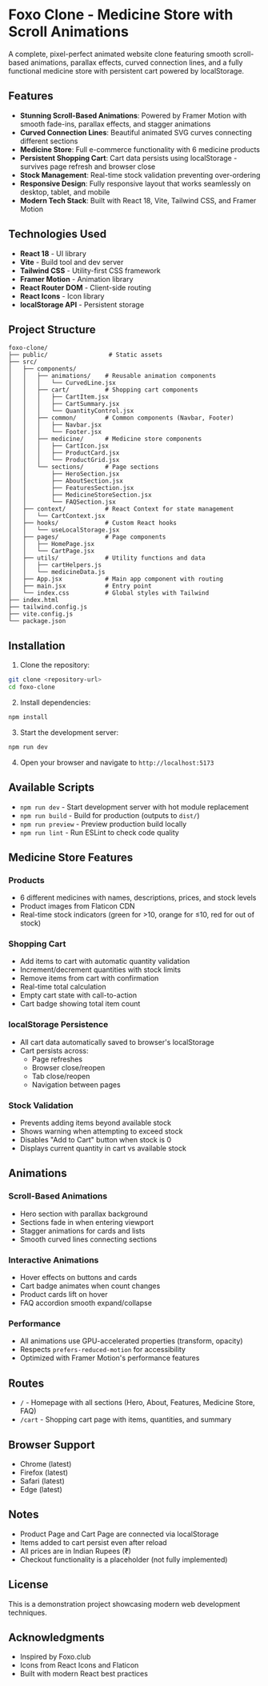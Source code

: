 # Foxo Clone - Medicine Store with Scroll Animations

A complete, pixel-perfect animated website clone featuring smooth scroll-based animations, parallax effects, curved connection lines, and a fully functional medicine store with persistent cart powered by localStorage.

## Features

- **Stunning Scroll-Based Animations**: Powered by Framer Motion with smooth fade-ins, parallax effects, and stagger animations
- **Curved Connection Lines**: Beautiful animated SVG curves connecting different sections
- **Medicine Store**: Full e-commerce functionality with 6 medicine products
- **Persistent Shopping Cart**: Cart data persists using localStorage - survives page refresh and browser close
- **Stock Management**: Real-time stock validation preventing over-ordering
- **Responsive Design**: Fully responsive layout that works seamlessly on desktop, tablet, and mobile
- **Modern Tech Stack**: Built with React 18, Vite, Tailwind CSS, and Framer Motion

## Technologies Used

- **React 18** - UI library
- **Vite** - Build tool and dev server
- **Tailwind CSS** - Utility-first CSS framework
- **Framer Motion** - Animation library
- **React Router DOM** - Client-side routing
- **React Icons** - Icon library
- **localStorage API** - Persistent storage

## Project Structure

```
foxo-clone/
├── public/                 # Static assets
├── src/
│   ├── components/
│   │   ├── animations/    # Reusable animation components
│   │   │   └── CurvedLine.jsx
│   │   ├── cart/          # Shopping cart components
│   │   │   ├── CartItem.jsx
│   │   │   ├── CartSummary.jsx
│   │   │   └── QuantityControl.jsx
│   │   ├── common/        # Common components (Navbar, Footer)
│   │   │   ├── Navbar.jsx
│   │   │   └── Footer.jsx
│   │   ├── medicine/      # Medicine store components
│   │   │   ├── CartIcon.jsx
│   │   │   ├── ProductCard.jsx
│   │   │   └── ProductGrid.jsx
│   │   └── sections/      # Page sections
│   │       ├── HeroSection.jsx
│   │       ├── AboutSection.jsx
│   │       ├── FeaturesSection.jsx
│   │       ├── MedicineStoreSection.jsx
│   │       └── FAQSection.jsx
│   ├── context/           # React Context for state management
│   │   └── CartContext.jsx
│   ├── hooks/             # Custom React hooks
│   │   └── useLocalStorage.jsx
│   ├── pages/             # Page components
│   │   ├── HomePage.jsx
│   │   └── CartPage.jsx
│   ├── utils/             # Utility functions and data
│   │   ├── cartHelpers.js
│   │   └── medicineData.js
│   ├── App.jsx            # Main app component with routing
│   ├── main.jsx           # Entry point
│   └── index.css          # Global styles with Tailwind
├── index.html
├── tailwind.config.js
├── vite.config.js
└── package.json
```

## Installation

1. Clone the repository:
```bash
git clone <repository-url>
cd foxo-clone
```

2. Install dependencies:
```bash
npm install
```

3. Start the development server:
```bash
npm run dev
```

4. Open your browser and navigate to `http://localhost:5173`

## Available Scripts

- `npm run dev` - Start development server with hot module replacement
- `npm run build` - Build for production (outputs to `dist/`)
- `npm run preview` - Preview production build locally
- `npm run lint` - Run ESLint to check code quality

## Medicine Store Features

### Products
- 6 different medicines with names, descriptions, prices, and stock levels
- Product images from Flaticon CDN
- Real-time stock indicators (green for >10, orange for ≤10, red for out of stock)

### Shopping Cart
- Add items to cart with automatic quantity validation
- Increment/decrement quantities with stock limits
- Remove items from cart with confirmation
- Real-time total calculation
- Empty cart state with call-to-action
- Cart badge showing total item count

### localStorage Persistence
- All cart data automatically saved to browser's localStorage
- Cart persists across:
  - Page refreshes
  - Browser close/reopen
  - Tab close/reopen
  - Navigation between pages

### Stock Validation
- Prevents adding items beyond available stock
- Shows warning when attempting to exceed stock
- Disables "Add to Cart" button when stock is 0
- Displays current quantity in cart vs available stock

## Animations

### Scroll-Based Animations
- Hero section with parallax background
- Sections fade in when entering viewport
- Stagger animations for cards and lists
- Smooth curved lines connecting sections

### Interactive Animations
- Hover effects on buttons and cards
- Cart badge animates when count changes
- Product cards lift on hover
- FAQ accordion smooth expand/collapse

### Performance
- All animations use GPU-accelerated properties (transform, opacity)
- Respects `prefers-reduced-motion` for accessibility
- Optimized with Framer Motion's performance features

## Routes

- `/` - Homepage with all sections (Hero, About, Features, Medicine Store, FAQ)
- `/cart` - Shopping cart page with items, quantities, and summary

## Browser Support

- Chrome (latest)
- Firefox (latest)
- Safari (latest)
- Edge (latest)

## Notes

- Product Page and Cart Page are connected via localStorage
- Items added to cart persist even after reload
- All prices are in Indian Rupees (₹)
- Checkout functionality is a placeholder (not fully implemented)

## License

This is a demonstration project showcasing modern web development techniques.

## Acknowledgments

- Inspired by Foxo.club
- Icons from React Icons and Flaticon
- Built with modern React best practices